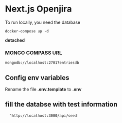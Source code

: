 # Next.js Openjira

To run locally, you need the database

```
docker-compose up -d
```

**detached**

### MONGO COMPASS URL

```
mongodb://localhost:27017entriesdb

```

## Config env variables

Rename the file **.env.template** to **.env**

## fill the databse with test information

```
  "http://localhost:3000/api/seed
```

